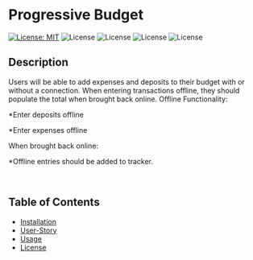 # Progressive Budget

[![License: MIT](https://img.shields.io/badge/License-MIT-yellow.svg)](https://opensource.org/licenses/MIT) 
![License](https://img.shields.io/static/v1?label=Language&message=CSS.js&color=orange) 
![License](https://img.shields.io/static/v1?label=Language&message=Node.js&color=green)
![License](https://img.shields.io/static/v1?label=Language&message=MongoDB&color=blueviolet)
![License](https://img.shields.io/static/v1?label=Language&message=Mongoose&color=blue)

## Description

Users will be able to add expenses and deposits to their budget with or without a connection. When entering transactions offline, they should populate the total when brought back online.
Offline Functionality:

*Enter deposits offline


*Enter expenses offline


When brought back online:

*Offline entries should be added to tracker.

<p>&nbsp;<p>

## Table of Contents
* [Installation](#installation)
* [User-Story](#User-Story)
* [Usage](#usage)
* [License](#license)

<p>&nbsp;<p>
